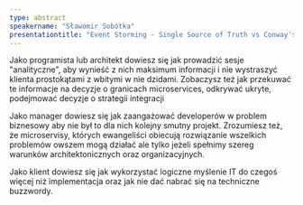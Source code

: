 ```yaml
---
type: abstract
speakername: "Sławomir Sobótka"
presentationtitle: "Event Storming - Single Source of Truth vs Conway's Law"
---
```

Jako programista lub architekt dowiesz się jak prowadzić sesje
"analityczne", aby wynieść z nich maksimum informacji i nie wystraszyć
klienta prostokątami z wbitymi w nie dzidami. Zobaczysz też jak
przekuwać te informacje na decyzje o granicach microservices, odkrywać ukryte,
podejmować decyzje o strategii integracji

Jako manager dowiesz się jak zaangażować developerów w problem
biznesowy aby nie był to dla nich kolejny smutny projekt. Zrozumiesz
też, że microservisy, których ewangeliści obiecują rozwiązanie
wszelkich problemów owszem mogą działać ale tylko jeżeli spełnimy
szereg warunków architektonicznych oraz organizacyjnych.

Jako klient dowiesz się jak wykorzystać logiczne myślenie IT do czegoś
więcej niż implementacja oraz jak nie dać nabrać się na techniczne
buzzwordy.
